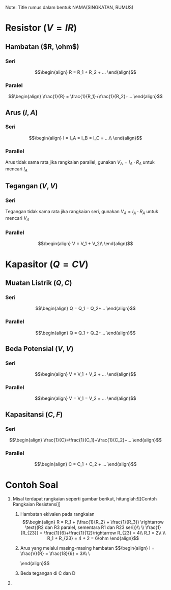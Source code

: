 Note: Title rumus dalam bentuk NAMA(SINGKATAN, RUMUS)

# Resistor $(V=IR)$

## Hambatan ($R, \ohm$)
### Seri
$$\begin{align}
R = R_1 + R_2 + ...
\end{align}$$
### Paralel
$$\begin{align}
\frac{1}{R} = \frac{1}{R_1}+\frac{1}{R_2}+...
\end{align}$$

## Arus ($I, A$)
### Seri
$$\begin{align}
I = I_A = I_B = I_C = ...\\
\end{align}$$

### Parallel
Arus tidak sama rata jika rangkaian parallel, gunakan $V_{A}=I_A \cdot R_A$ untuk mencari $I_A$
## Tegangan ($V, V$)
### Seri
Tegangan tidak sama rata jika rangkaian seri, gunakan $V_A=I_A\cdot R_A$ untuk mencari $V_A$

### Parallel
$$\begin{align}
V = V_1 + V_2\\
\end{align}$$

# Kapasitor $(Q = CV)$
## Muatan Listrik ($Q, C$)
### Seri
$$\begin{align}
Q = Q_1 = Q_2+...
\end{align}$$
### Parallel
$$\begin{align}
Q = Q_1 + Q_2+...
\end{align}$$

## Beda Potensial ($V, V$)
### Seri
$$\begin{align}
V = V_1 + V_2 + ...
\end{align}$$
### Parallel
$$\begin{align}
V = V_1 = V_2 = ...
\end{align}$$

## Kapasitansi ($C, F$)
### Seri
$$\begin{align}
\frac{1}{C}=\frac{1}{C_1}+\frac{1}{C_2}+...
\end{align}$$

### Parallel
$$\begin{align}
C = C_1 + C_2 + ...
\end{align}$$
# Contoh Soal
1. Misal terdapat rangkaian seperti gambar berikut, hitunglah:![[Contoh Rangkaian Resistensi]]
	1. Hambatan ekivalen pada rangkaian
	   $$\begin{align}
	  R = R_1 + (\frac{1}{R_2} + \frac{1}{R_3}) \rightarrow \text{(R2 dan R3 paralel, sementara R1 dan R23 seri)}\\
	  \\
	  \frac{1}{R_{23}} = \frac{1}{6}+\frac{1}{12}\rightarrow R_{23} = 4\\
	  R_1 = 2\\
	  \\
	  R_1 + R_{23} = 4 + 2 = 6\ohm
	   \end{align}$$
	2. Arus yang melalui masing-masing hambatan
	   $$\begin{align}
	   I = \frac{V}{R} = \frac{18}{6} = 3A\\
	   \\
	   
	   \end{align}$$
	3. Beda tegangan di C dan D

2. 